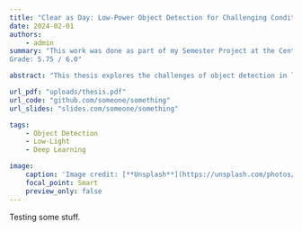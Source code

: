 ```yaml
---
title: "Clear as Day: Low-Power Object Detection for Challenging Conditions"
date: 2024-02-01
authors:
    - admin
summary: "This work was done as part of my Semester Project at the Center for Project-Based Learning, where I developed a novel approach to improve object detection on rescource constrained devices in low-light conditions.
Grade: 5.75 / 6.0"

abstract: "This thesis explores the challenges of object detection in low-light conditions and proposes a novel approach to improve performance. We demonstrate the effectiveness of our method on a standard benchmark dataset, achieving state-of-the-art results in challenging scenarios."

url_pdf: "uploads/thesis.pdf"
url_code: "github.com/someone/something"
url_slides: "slides.com/someone/something"

tags: 
    - Object Detection
    - Low-Light
    - Deep Learning

image:
    caption: 'Image credit: [**Unsplash**](https://unsplash.com/photos/Bkci_8qcdvQ)'
    focal_point: Smart
    preview_only: false
---
```


Testing some stuff.
